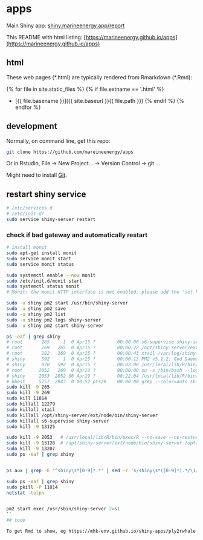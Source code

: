 # apps

Main Shiny app: [shiny.marineenergy.app/report](https://shiny.marineenergy.app/report)

This README with html listing: [https://marineenergy.github.io/apps](https://marineenergy.github.io/apps)

## html

These web pages (\*.html) are typically rendered from Rmarkdown (\*.Rmd):

<!-- Jekyll rendering: https://marineenergy.github.io/apps/ -->
{% for file in site.static_files %}
  {% if file.extname == '.html' %}
* [{{ file.basename }}]({{ site.baseurl }}{{ file.path }})
  {% endif %}
{% endfor %}

## development

Normally, on command line, get this repo:

```bash
git clone https://github.com/mareineenergy/apps
```

Or in Rstudio, File -> New Project... -> Version Control -> git ...

Might need to install [Git](https://git-scm.com/).

## restart shiny service

```bash
# /etc/services.d
# /etc/init.d/
sudo service shiny-server restart
```

### check if bad gateway and automatically restart 

```bash
# install monit
sudo apt-get install monit
sudo service monit start
sudo service monit status

sudo systemctl enable --now monit
sudo /etc/init.d/monit start
sudo systemctl status monit
# Monit: the monit HTTP interface is not enabled, please add the 'set httpd' statement and use the 'allow' option to allow monit to connect

sudo -u shiny pm2 start /usr/bin/shiny-server
sudo -u shiny pm2 save
sudo -u shiny pm2 list
sudo -u shiny pm2 logs shiny-server
sudo -u shiny pm2 start shiny-server

ps -eaf | grep shiny
# root       265     1  0 Apr15 ?        00:00:00 s6-supervise shiny-server
# root       269   265  0 Apr15 ?        00:00:22 /opt/shiny-server/ext/node/bin/shiny-server /opt/shiny-server/lib/main.js
# root       282   269  0 Apr15 ?        00:00:43 xtail /var/log/shiny-server/
# shiny      592     1  0 Apr15 ?        00:00:13 PM2 v5.1.2: God Daemon (/home/shiny/.pm2)
# shiny      970   592  0 Apr15 ?        00:02:00 /usr/local/lib/R/bin/exec/R --no-save --no-restore --no-echo --no-restore --file=/share/github/api/run-api.R
# root      2052   269  0 Apr19 ?        00:00:00 su -s /bin/bash --login -p -- shiny -c cd \/srv\/shiny-server\/report-v2 && R --no-save --slave -f \/opt\/shiny-server\/R\/SockJSAdapter\.R
# shiny     2053  2052 66 Apr19 ?        08:22:04 /usr/local/lib/R/bin/exec/R --no-save --no-restore --no-save --slave -f /opt/shiny-server/R/SockJSAdapter.R
# bbest     5757  2943  0 00:52 pts/0    00:00:00 grep --color=auto shiny
sudo kill -9 265
sudo kill -9 269
sudo kill 11814
sudo killall 12279
sudo killall xtail
sudo killall /opt/shiny-server/ext/node/bin/shiny-server
sudo killall s6-supervise shiny-server
sudo kill -9 13125

sudo kill -9 2053   # /usr/local/lib/R/bin/exec/R --no-save --no-restore --no-save --slave -f /opt/shiny-server/R/SockJSAdapter.R
sudo kill -9 13126  # /opt/shiny-server/ext/node/bin/shiny-server /opt/shiny-server/lib/main.js
sudo kill -9 13207
sudo ps -eaf | grep shiny


ps aux | grep -E "^shiny\s*[0-9]*.*" | sed -r 's/shiny\s*([0-9]*).*/\1/' | while read i ; do sudo kill -9 "$i" ; done ;

sudo ps -eaf | grep shiny
sudo pkill -P 11814
netstat -tulpn


pm2 start exec /usr/sbin/shiny-server 2>&1
``
## todo

To get Rmd to show, eg https://mhk-env.github.io/shiny-apps/ply2rwhale.html, had to delete sym linked index.html that pointed to `/opt/shiny-server/samples/welcome.html`.
